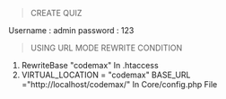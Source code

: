 > CREATE QUIZ

Username : admin
password : 123

>  USING URL MODE REWRITE CONDITION

1.   RewriteBase "codemax" In .htaccess
2.   VIRTUAL_LOCATION = "codemax"
     BASE_URL ="http://localhost/codemax/" In Core/config.php File


